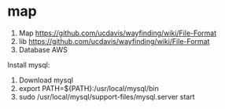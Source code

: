 # map

1. Map
https://github.com/ucdavis/wayfinding/wiki/File-Format
2. lib
https://github.com/ucdavis/wayfinding/wiki/File-Format
3. Database
AWS

Install mysql:
1. Download mysql
2. export PATH=${PATH}:/usr/local/mysql/bin
3. sudo /usr/local/mysql/support-files/mysql.server start 
